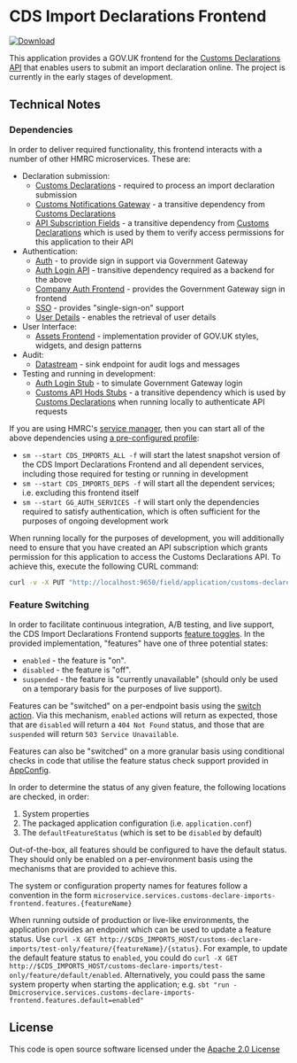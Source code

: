 # CDS Import Declarations Frontend

[ ![Download](https://api.bintray.com/packages/hmrc/releases/customs-declare-imports-frontend/images/download.svg) ](https://bintray.com/hmrc/releases/customs-declare-imports-frontend/_latestVersion)

This application provides a GOV.UK frontend for the [Customs Declarations API]("http://github.com/hmrc/customs-declarations")
that enables users to submit an import declaration online. The project is currently in the early stages of development.

## Technical Notes

### Dependencies

In order to deliver required functionality, this frontend interacts with a number of other HMRC microservices. These are:

* Declaration submission:
    * [Customs Declarations](https://github.com/hmrc/customs-declarations) - required to process an import declaration submission
    * [Customs Notifications Gateway](https://github.com/hmrc/customs-notification-gateway/) - a transitive dependency from [Customs Declarations](https://github.com/hmrc/customs-declarations)
    * [API Subscription Fields](https://github.com/hmrc/api-subscription-fields) - a transitive dependency from [Customs Declarations](https://github.com/hmrc/customs-declarations)
    which is used by them to verify access permissions for this application to their API 
* Authentication:
    * [Auth](https://github.com/hmrc/auth) - to provide sign in support via Government Gateway
    * [Auth Login API](https://github.com/hmrc/auth-login-api) - transitive dependency required as a backend for the above
    * [Company Auth Frontend](https://github.com/hmrc/company-auth-frontend) - provides the Government Gateway sign in frontend
    * [SSO](https://github.com/hmrc/sso) - provides "single-sign-on" support
    * [User Details](https://github.com/hmrc/user-details) - enables the retrieval of user details
* User Interface:
    * [Assets Frontend](https://github.com/hmrc/assets-frontend) - implementation provider of GOV.UK styles, widgets, and design patterns
* Audit:
    * [Datastream](https://github.com/hmrc/datastream) - sink endpoint for audit logs and messages 
* Testing and running in development:
    * [Auth Login Stub](https://github.com/hmrc/auth-login-stub) - to simulate Government Gateway login
    * [Customs API Hods Stubs](https://github.com/hmrc/customs-api-hods-stubs) - a transitive dependency which is used by [Customs Declarations](https://github.com/hmrc/customs-declarations)
    when running locally to authenticate API requests 

If you are using HMRC's [service manager](https://github.com/hmrc/service-manager), then you can start all of the above
dependencies using [a pre-configured profile](https://github.com/hmrc/service-manager-config):
 * `sm --start CDS_IMPORTS_ALL -f` will start the latest snapshot version of the CDS Import Declarations Frontend and all 
 dependent services, including those required for testing or running in development
 * `sm --start CDS_IMPORTS_DEPS -f` will start all the dependent services; i.e. excluding this frontend itself
 * `sm --start GG_AUTH_SERVICES -f` will start only the dependencies required to satisfy authentication, which is often
 sufficient for the purposes of ongoing development work

When running locally for the purposes of development, you will additionally need to ensure that you have created an API subscription
which grants permission for this application to access the Customs Declarations API. To achieve this, execute the following
CURL command:

```bash
curl -v -X PUT "http://localhost:9650/field/application/customs-declare-imports-frontend/context/customs%2Fdeclarations/version/2.0" -H "Cache-Control: no-cache" -H "Content-Type: application/json" -d '{ "fields" : { "callback-url" : "http://localhost:6789/customs-declare-imports", "token" : "abc59609za2q" } }'
```

### Feature Switching

In order to facilitate continuous integration, A/B testing, and live support, the CDS Import Declarations Frontend supports
[feature toggles](https://martinfowler.com/articles/feature-toggles.html). In the provided implementation, "features" have
one of three potential states:

* `enabled` - the feature is "on".
* `disabled` - the feature is "off".
* `suspended` - the feature is "currently unavailable" (should only be used on a temporary basis for the purposes of live support).

Features can be "switched" on a per-endpoint basis using the [switch action](https://github.com/hmrc/customs-declare-imports-frontend/blob/master/app/controllers/Actions.scala).
Via this mechanism, `enabled` actions will return as expected, those that are `disabled` will return a `404 Not Found` status, and
those that are `suspended` will return `503 Service Unavailable`.

Features can also be "switched" on a more granular basis using conditional checks in code that utilise the feature status 
check support provided in [AppConfig](https://github.com/hmrc/customs-declare-imports-frontend/blob/master/app/config/AppConfig.scala).

In order to determine the status of any given feature, the following locations are checked, in order:

1. System properties
1. The packaged application configuration (i.e. `application.conf`)
1. The `defaultFeatureStatus` (which is set to be `disabled` by default)

Out-of-the-box, all features should be configured to have the default status. They should only be enabled on a per-environment
basis using the mechanisms that are provided to achieve this.

The system or configuration property names for features follow a convention in the form `microservice.services.customs-declare-imports-frontend.features.{featureName}`

When running outside of production or live-like environments, the application provides an endpoint which can be used to
update a feature status. Use `curl -X GET http://$CDS_IMPORTS_HOST/customs-declare-imports/test-only/feature/{featureName}/{status}`.
For example, to update the default feature status to `enabled`, you could do `curl -X GET http://$CDS_IMPORTS_HOST/customs-declare-imports/test-only/feature/default/enabled`.
Alternatively, you could pass the same system property when starting the application; e.g. `sbt "run -Dmicroservice.services.customs-declare-imports-frontend.features.default=enabled"`

## License

This code is open source software licensed under the [Apache 2.0 License]("http://www.apache.org/licenses/LICENSE-2.0.html")